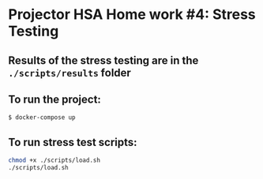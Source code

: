 # Projector HSA Home work #4: Stress Testing

## Results of the stress testing are in the `./scripts/results` folder

## To run the project:

```bash
$ docker-compose up
```

## To run stress test scripts:

```bash
chmod +x ./scripts/load.sh
./scripts/load.sh
```
